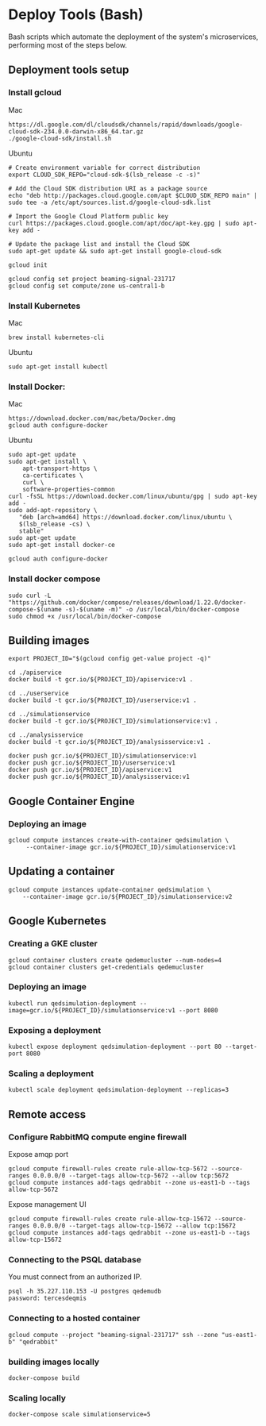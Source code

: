 # Deploy Tools (Bash)

Bash scripts which automate the deployment of the system's microservices, performing most of the steps below.

## Deployment tools setup

### Install gcloud

Mac

```
https://dl.google.com/dl/cloudsdk/channels/rapid/downloads/google-cloud-sdk-234.0.0-darwin-x86_64.tar.gz
./google-cloud-sdk/install.sh
```

Ubuntu

```
# Create environment variable for correct distribution
export CLOUD_SDK_REPO="cloud-sdk-$(lsb_release -c -s)"

# Add the Cloud SDK distribution URI as a package source
echo "deb http://packages.cloud.google.com/apt $CLOUD_SDK_REPO main" | sudo tee -a /etc/apt/sources.list.d/google-cloud-sdk.list

# Import the Google Cloud Platform public key
curl https://packages.cloud.google.com/apt/doc/apt-key.gpg | sudo apt-key add -

# Update the package list and install the Cloud SDK
sudo apt-get update && sudo apt-get install google-cloud-sdk

gcloud init

gcloud config set project beaming-signal-231717
gcloud config set compute/zone us-central1-b
```

### Install Kubernetes

Mac

```
brew install kubernetes-cli
```

Ubuntu

```
sudo apt-get install kubectl
```

### Install Docker:

Mac

```
https://download.docker.com/mac/beta/Docker.dmg
gcloud auth configure-docker
```

Ubuntu

```
sudo apt-get update
sudo apt-get install \
    apt-transport-https \
    ca-certificates \
    curl \
    software-properties-common
curl -fsSL https://download.docker.com/linux/ubuntu/gpg | sudo apt-key add -
sudo add-apt-repository \
   "deb [arch=amd64] https://download.docker.com/linux/ubuntu \
   $(lsb_release -cs) \
   stable"
sudo apt-get update
sudo apt-get install docker-ce

gcloud auth configure-docker
```

### Install docker compose

```
sudo curl -L "https://github.com/docker/compose/releases/download/1.22.0/docker-compose-$(uname -s)-$(uname -m)" -o /usr/local/bin/docker-compose
sudo chmod +x /usr/local/bin/docker-compose
```

## Building images

```
export PROJECT_ID="$(gcloud config get-value project -q)"

cd ./apiservice
docker build -t gcr.io/${PROJECT_ID}/apiservice:v1 .

cd ../userservice
docker build -t gcr.io/${PROJECT_ID}/userservice:v1 .

cd ../simulationservice
docker build -t gcr.io/${PROJECT_ID}/simulationservice:v1 .

cd ../analysisservice
docker build -t gcr.io/${PROJECT_ID}/analysisservice:v1 .

docker push gcr.io/${PROJECT_ID}/simulationservice:v1
docker push gcr.io/${PROJECT_ID}/userservice:v1
docker push gcr.io/${PROJECT_ID}/apiservice:v1
docker push gcr.io/${PROJECT_ID}/analysisservice:v1
```

## Google Container Engine

### Deploying an image

```
gcloud compute instances create-with-container qedsimulation \
     --container-image gcr.io/${PROJECT_ID}/simulationservice:v1
```

## Updating a container

```
gcloud compute instances update-container qedsimulation \
    --container-image gcr.io/${PROJECT_ID}/simulationservice:v2
```

## Google Kubernetes

### Creating a GKE cluster

```
gcloud container clusters create qedemucluster --num-nodes=4
gcloud container clusters get-credentials qedemucluster
```

### Deploying an image

```
kubectl run qedsimulation-deployment --image=gcr.io/${PROJECT_ID}/simulationservice:v1 --port 8080
```

### Exposing a deployment

```
kubectl expose deployment qedsimulation-deployment --port 80 --target-port 8080
```

### Scaling a deployment

```
kubectl scale deployment qedsimulation-deployment --replicas=3
```

## Remote access

### Configure RabbitMQ compute engine firewall

Expose amqp port

```
gcloud compute firewall-rules create rule-allow-tcp-5672 --source-ranges 0.0.0.0/0 --target-tags allow-tcp-5672 --allow tcp:5672
gcloud compute instances add-tags qedrabbit --zone us-east1-b --tags allow-tcp-5672
```

Expose management UI

```
gcloud compute firewall-rules create rule-allow-tcp-15672 --source-ranges 0.0.0.0/0 --target-tags allow-tcp-15672 --allow tcp:15672
gcloud compute instances add-tags qedrabbit --zone us-east1-b --tags allow-tcp-15672
```

### Connecting to the PSQL database

You must connect from an authorized IP.

```
psql -h 35.227.110.153 -U postgres qedemudb
password: tercesdeqmis
```

### Connecting to a hosted container

```
gcloud compute --project "beaming-signal-231717" ssh --zone "us-east1-b" "qedrabbit"
```

### building images locally

```
docker-compose build
```

### Scaling locally

```
docker-compose scale simulationservice=5
```